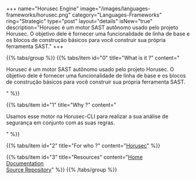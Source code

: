 +++
name="Horusec Engine"
image="/images/languages-frameworks/horusec.png"
category="Languages-Frameworks"
ring="Strategic"
type="post"
layout="details"
isNew="true"
description="Horusec é um motor SAST autônomo usado pelo projeto Horusec. O objetivo dele é fornecer uma funcionalidade de linha de base e os blocos de construção básicos para você construir sua própria ferramenta SAST."
+++

{{% tabs/group %}}
  {{% tabs/item id="0" title="What is it ?" content="<p>Horusec é um motor SAST autônomo usado pelo projeto Horusec. O objetivo dele é fornecer uma funcionalidade de linha de base e os blocos de construção básicos para você construir sua própria ferramenta SAST.</p>" %}}
  
  {{% tabs/item id="1" title="Why ?" content="<p>Usamos esse motor na Horusec-CLI para realizar a sua análise de segurança em conjunto com as suas regras.</p>" %}}
  
  {{% tabs/item id="2" title="For who ?" content="<a href='https://horusec.io/site/'>Horusec</a>" %}}

  {{% tabs/item id="3" title="Resources" content="<a href='https://horusec.io/site/'>Home</a></br><a href='https://docs.horusec.io/docs/overview/'>Documentation</a></br><a href='https://github.com/ZupIT/horusec-engine'>Source Repository</a>" %}}
{{% /tabs/group %}}